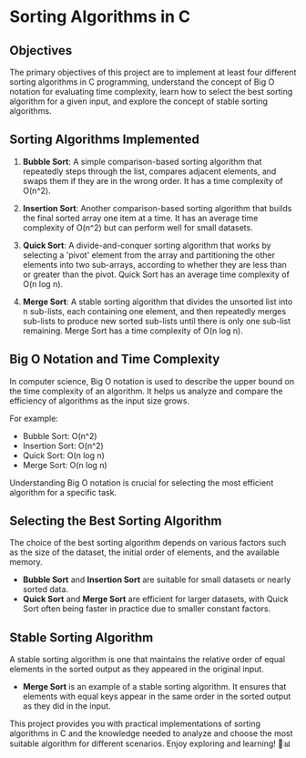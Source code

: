 # Sorting Algorithms in C

## Objectives

The primary objectives of this project are to implement at least four different sorting algorithms in C programming, understand the concept of Big O notation for evaluating time complexity, learn how to select the best sorting algorithm for a given input, and explore the concept of stable sorting algorithms.

## Sorting Algorithms Implemented

1. **Bubble Sort**: A simple comparison-based sorting algorithm that repeatedly steps through the list, compares adjacent elements, and swaps them if they are in the wrong order. It has a time complexity of O(n^2).

2. **Insertion Sort**: Another comparison-based sorting algorithm that builds the final sorted array one item at a time. It has an average time complexity of O(n^2) but can perform well for small datasets.

3. **Quick Sort**: A divide-and-conquer sorting algorithm that works by selecting a 'pivot' element from the array and partitioning the other elements into two sub-arrays, according to whether they are less than or greater than the pivot. Quick Sort has an average time complexity of O(n log n).

4. **Merge Sort**: A stable sorting algorithm that divides the unsorted list into n sub-lists, each containing one element, and then repeatedly merges sub-lists to produce new sorted sub-lists until there is only one sub-list remaining. Merge Sort has a time complexity of O(n log n).

## Big O Notation and Time Complexity

In computer science, Big O notation is used to describe the upper bound on the time complexity of an algorithm. It helps us analyze and compare the efficiency of algorithms as the input size grows.

For example:
- Bubble Sort: O(n^2)
- Insertion Sort: O(n^2)
- Quick Sort: O(n log n)
- Merge Sort: O(n log n)

Understanding Big O notation is crucial for selecting the most efficient algorithm for a specific task.

## Selecting the Best Sorting Algorithm

The choice of the best sorting algorithm depends on various factors such as the size of the dataset, the initial order of elements, and the available memory. 

- **Bubble Sort** and **Insertion Sort** are suitable for small datasets or nearly sorted data.
- **Quick Sort** and **Merge Sort** are efficient for larger datasets, with Quick Sort often being faster in practice due to smaller constant factors.

## Stable Sorting Algorithm

A stable sorting algorithm is one that maintains the relative order of equal elements in the sorted output as they appeared in the original input. 

- **Merge Sort** is an example of a stable sorting algorithm. It ensures that elements with equal keys appear in the same order in the sorted output as they did in the input.

This project provides you with practical implementations of sorting algorithms in C and the knowledge needed to analyze and choose the most suitable algorithm for different scenarios. Enjoy exploring and learning! 🚀📊

